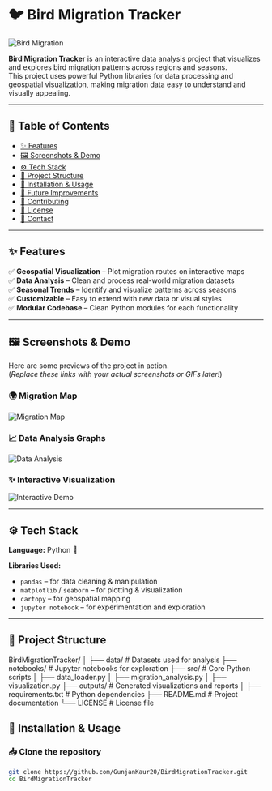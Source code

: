 # 🐦 Bird Migration Tracker

![Bird Migration](https://media.giphy.com/media/ICOgUNjpvO0PC/giphy.gif)

**Bird Migration Tracker** is an interactive data analysis project that visualizes and explores bird migration patterns across regions and seasons.  
This project uses powerful Python libraries for data processing and geospatial visualization, making migration data easy to understand and visually appealing.

---

## 📌 Table of Contents
- [✨ Features](#-features)
- [🖼️ Screenshots & Demo](#️-screenshots--demo)
- [⚙️ Tech Stack](#️-tech-stack)
- [📂 Project Structure](#-project-structure)
- [🚀 Installation & Usage](#-installation--usage)
- [🔮 Future Improvements](#-future-improvements)
- [🤝 Contributing](#-contributing)
- [📜 License](#-license)
- [📧 Contact](#-contact)

---

## ✨ Features

✅ **Geospatial Visualization** – Plot migration routes on interactive maps  
✅ **Data Analysis** – Clean and process real-world migration datasets  
✅ **Seasonal Trends** – Identify and visualize patterns across seasons  
✅ **Customizable** – Easy to extend with new data or visual styles  
✅ **Modular Codebase** – Clean Python modules for each functionality  

---

## 🖼️ Screenshots & Demo

Here are some previews of the project in action.  
(*Replace these links with your actual screenshots or GIFs later!*)  

### 🌍 Migration Map
![Migration Map](https://via.placeholder.com/800x400.png?text=Bird+Migration+Map+Preview)

### 📈 Data Analysis Graphs
![Data Analysis](https://via.placeholder.com/800x400.png?text=Migration+Data+Analysis)

### ✨ Interactive Visualization
![Interactive Demo](https://media.giphy.com/media/l0MYt5jPR6QX5pnqM/giphy.gif)

---

## ⚙️ Tech Stack

**Language:** Python 🐍  

**Libraries Used:**
- `pandas` – for data cleaning & manipulation
- `matplotlib` / `seaborn` – for plotting & visualization
- `cartopy` – for geospatial mapping
- `jupyter notebook` – for experimentation and exploration

---

## 📂 Project Structure

BirdMigrationTracker/
│
├── data/ # Datasets used for analysis
├── notebooks/ # Jupyter notebooks for exploration
├── src/ # Core Python scripts
│ ├── data_loader.py
│ ├── migration_analysis.py
│ ├── visualization.py
├── outputs/ # Generated visualizations and reports
│
├── requirements.txt # Python dependencies
├── README.md # Project documentation
└── LICENSE # License file

## 🚀 Installation & Usage

### 📥 Clone the repository
```bash
git clone https://github.com/GunjanKaur20/BirdMigrationTracker.git
cd BirdMigrationTracker



